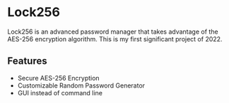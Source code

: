 # Lock256

Lock256 is an advanced password manager that takes advantage of the AES-256 encryption algorithm.
This is my first significant project of 2022.

## Features
- Secure AES-256 Encryption
- Customizable Random Password Generator
- GUI instead of command line
